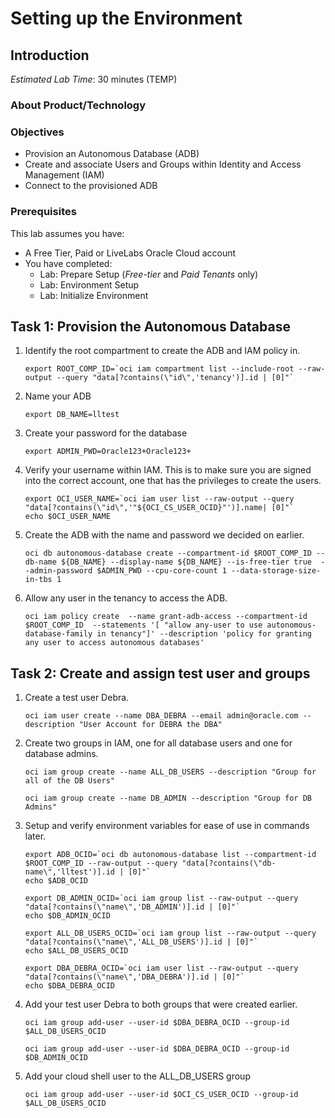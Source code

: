# Setting up the Environment

## Introduction

*Estimated Lab Time*: 30 minutes (TEMP)

### About Product/Technology

### Objectives
- Provision an Autonomous Database (ADB)
- Create and associate Users and Groups within Identity and Access Management (IAM)
- Connect to the provisioned ADB

### Prerequisites
This lab assumes you have:
- A Free Tier, Paid or LiveLabs Oracle Cloud account
- You have completed:
    - Lab: Prepare Setup (*Free-tier* and *Paid Tenants* only)
    - Lab: Environment Setup
    - Lab: Initialize Environment



## Task 1: Provision the Autonomous Database

1. Identify the root compartment to create the ADB and IAM policy in.

    ```
    export ROOT_COMP_ID=`oci iam compartment list --include-root --raw-output --query "data[?contains(\"id\",'tenancy')].id | [0]"`
    ```

2. Name your ADB

    ```
    export DB_NAME=lltest
    ```

3. Create your password for the database

    ```
    export ADMIN_PWD=Oracle123+Oracle123+
    ```

4. Verify your username within IAM. This is to make sure you are signed into the correct account, one that has the privileges to create the users.

    ```
    export OCI_USER_NAME=`oci iam user list --raw-output --query "data[?contains(\"id\",'"${OCI_CS_USER_OCID}"')].name| [0]"`
    echo $OCI_USER_NAME
    ```

5. Create the ADB with the name and password we decided on earlier.

    ```
    oci db autonomous-database create --compartment-id $ROOT_COMP_ID --db-name ${DB_NAME} --display-name ${DB_NAME} --is-free-tier true  --admin-password $ADMIN_PWD --cpu-core-count 1 --data-storage-size-in-tbs 1
    ```

6. Allow any user in the tenancy to access the ADB.

    ```
    oci iam policy create  --name grant-adb-access --compartment-id $ROOT_COMP_ID  --statements '[ "allow any-user to use autonomous-database-family in tenancy"]' --description 'policy for granting any user to access autonomous databases'
    ```

## Task 2: Create and assign test user and groups

1. Create a test user Debra.

    ```
    oci iam user create --name DBA_DEBRA --email admin@oracle.com --description "User Account for DEBRA the DBA"
    ```

2. Create two groups in IAM, one for all database users and one for database admins.

    ```
    oci iam group create --name ALL_DB_USERS --description "Group for all of the DB Users"
    ```
    ```
    oci iam group create --name DB_ADMIN --description "Group for DB Admins"
    ```

3. Setup and verify environment variables for ease of use in commands later.

    ```
    export ADB_OCID=`oci db autonomous-database list --compartment-id $ROOT_COMP_ID --raw-output --query "data[?contains(\"db-name\",'lltest')].id | [0]"`
    echo $ADB_OCID
    ```
    ```
    export DB_ADMIN_OCID=`oci iam group list --raw-output --query "data[?contains(\"name\",'DB_ADMIN')].id | [0]"`
    echo $DB_ADMIN_OCID
    ```
    ```
    export ALL_DB_USERS_OCID=`oci iam group list --raw-output --query "data[?contains(\"name\",'ALL_DB_USERS')].id | [0]"`
    echo $ALL_DB_USERS_OCID
    ```
    ```
    export DBA_DEBRA_OCID=`oci iam user list --raw-output --query "data[?contains(\"name\",'DBA_DEBRA')].id | [0]"`
    echo $DBA_DEBRA_OCID
    ```

4. Add your test user Debra to both groups that were created earlier.

    ```
    oci iam group add-user --user-id $DBA_DEBRA_OCID --group-id $ALL_DB_USERS_OCID
    ```
    ```
    oci iam group add-user --user-id $DBA_DEBRA_OCID --group-id $DB_ADMIN_OCID
    ```

5. Add your cloud shell user to the ALL_DB_USERS group

    ```
    oci iam group add-user --user-id $OCI_CS_USER_OCID --group-id $ALL_DB_USERS_OCID
    ```
